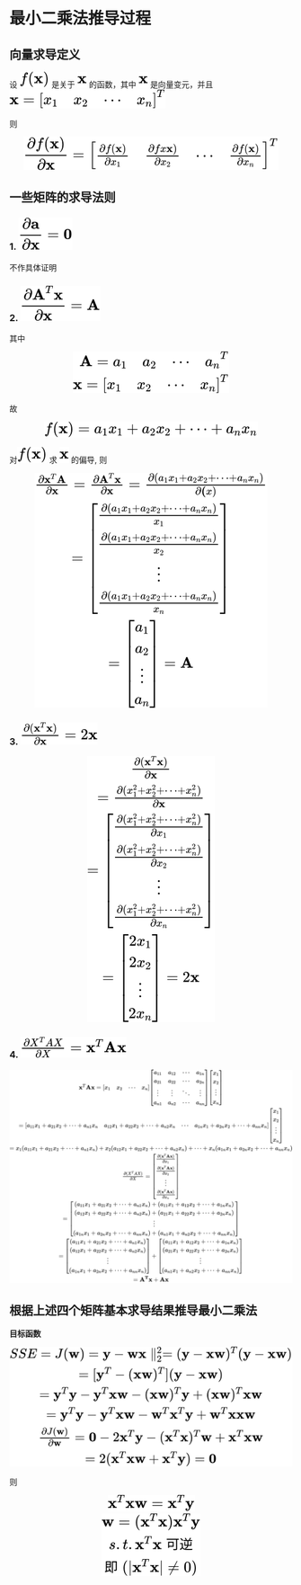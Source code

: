# 最小二乘法推导过程
## 向量求导定义
设 <img src="./images/fx.svg" alt="公式"> 是关于 <img src="./images/x.svg" alt="公式"> 的函数，其中 <img src="./images/x.svg" alt="公式"> 是向量变元，并且
<img src="./images/x[].svg" alt="公式">

则
<div align="center">
    <img src="./images/deltafx.svg" alt="公式">
</div>

## 一些矩阵的求导法则
### 1. <img src="./images/deltaconst.svg" alt="公式">
不作具体证明

### 2. <img src="./images/deltaax.svg" alt="公式">
其中 
<div align="center">
    <img src="./images/a&x.svg" alt="公式">
</div>

故  
  
<div align="center">
    <img src="./images/fx=.svg" alt="公式">
</div>

对<img src="./images/fx.svg" alt="公式"> 求 <img src="./images/x.svg" alt="公式"> 的偏导, 则  

<div align="center">
    <img src="./images/deltaaxx1.svg" alt="公式">
</div>



### 3. <img src="./images/deltaxx.svg" alt="公式">
<div align="center">
    <img src="./images/deltaxx1.svg" alt="公式">
</div>

### 4. <img src="./images/deltaxax.svg" alt="公式">
<div align="center">
    <img src="./images/deltaxax1.svg" alt="公式">
</div>

## 根据上述四个矩阵基本求导结果推导最小二乘法
**目标函数** 
<div align="center">
    <img src="./images/sse.svg" alt="公式">
</div>

则

<div align="center">
    <img src="./images/xxw=xy.svg" alt="公式">
</div>

<div align="center">
    <img src="./images/xx.svg" alt="公式">
</div>
